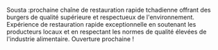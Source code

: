 Sousta :prochaine chaîne de restauration rapide tchadienne offrant des burgers de qualité supérieure et respectueux de l'environnement. Expérience de restauration rapide exceptionnelle en soutenant les producteurs locaux et en respectant les normes de qualité élevées de l'industrie alimentaire. Ouverture prochaine !
